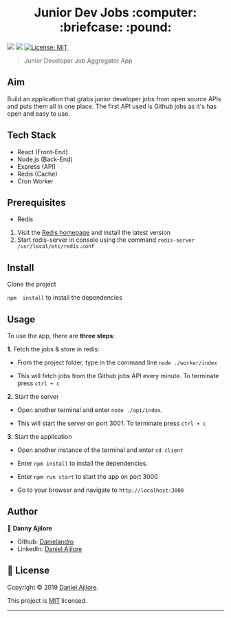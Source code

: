 <h1 align="center">Junior Dev Jobs :computer: :briefcase: :pound:</h1>
<p>
  <img src="https://img.shields.io/badge/npm-v6.9.0-blue" />

  <img src="https://img.shields.io/badge/node.js-v10.17.0-green.svg" />

  <a href="https://github.com/Danielandro/java-calculator/graphs/commit-activity" target="_blank">
  </a>

  <a href="https://github.com/Danielandro/java-calculator/blob/master/LICENSE" target="_blank">
    <img alt="License: MIT" src="https://img.shields.io/github/license/Danielandro/java-calculator" />
  </a>
</p>

> Junior Developer Job Aggregator App

## Aim

Build an application that grabs junior developer jobs from open source APIs and puts them all in one place. The first API  used is Github jobs as it's has open and easy to use.


## Tech Stack

- React (Front-End)
- Node.js (Back-End)
- Express (API)
- Redis (Cache)
- Cron Worker

## Prerequisites

- Redis 

1. Visit the [Redis homepage](https://redis.io/) and install the latest version
2. Start redis-server in console using the command `redis-server /usr/local/etc/redis.conf`

## Install

Clone the project

`npm  install` to install the dependencies


## Usage

To use the app, there are **three steps**:

**1.** Fetch the jobs & store in redis:

- From the project folder, type in the command line `node ./worker/index`

- This will fetch jobs from the Github jobs API every minute. To terminate press `ctrl + c`

**2.** Start the server 

- Open another terminal and enter `node ./api/index`. 

- This will start the server on port 3001. To terminate press `ctrl + c`

**3.** Start the application

- Open another instance of the terminal and enter `cd client`

- Enter `npm install` to install the dependencies.

- Enter `npm run start` to start the app on port 3000

- Go to your browser and navigate to `http://localhost:3000`


## Author

👤 **Danny Ajilore**

- Github: [Danielandro](https://github.com/Danielandro)
- LinkedIn: [Daniel Ajilore](https://www.linkedin.com/in/daniel-ajilore-78029b16/)

## 📝 License

Copyright © 2019 [Daniel Ajilore](https://github.com/Danielandro).<br />

This project is [MIT](https://github.com/Danielandro/junior-jobs-app/blob/master/LICENSE) licensed.

---
